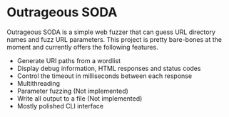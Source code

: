 # Outrageous SODA

Outrageous SODA is a simple web fuzzer that can guess URL directory names and fuzz URL parameters.
This project is pretty bare-bones at the moment and currently offers the following features.

- Generate URI paths from a wordlist
- Display debug information, HTML responses and status codes
- Control the timeout in milliseconds between each response
- Multithreading
- Parameter fuzzing (Not implemented)
- Write all output to a file (Not implemented)
- Mostly polished CLI interface
